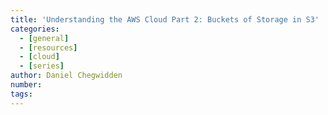 ```yaml
---
title: 'Understanding the AWS Cloud Part 2: Buckets of Storage in S3'
categories:
  - [general]
  - [resources]
  - [cloud]
  - [series]
author: Daniel Chegwidden
number:
tags:
---
```

